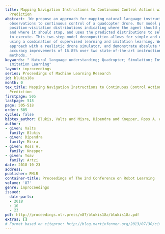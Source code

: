 ```yaml
---
title: Mapping Navigation Instructions to Continuous Control Actions with Position-Visitation
  Prediction
abstract: 'We propose an approach for mapping natural language instructions and raw
  observations to continuous control of a quadcopter drone. Our model predicts interpretable
  position-visitation distributions indicating where the agent should go during execution
  and where it should stop, and uses the predicted distributions to select the actions
  to execute. This two-step model decomposition allows for simple and efficient training
  using a combination of supervised learning and imitation learning. We evaluate our
  approach with a realistic drone simulator, and demonstrate absolute task-completion
  accuracy improvements of 16.85% over two state-of-the-art instruction-following
  methods. '
keywords: " Natural language understanding; Quadcopter; Simulation; Instruction Following;
  Imitation Learning"
layout: inproceedings
series: Proceedings of Machine Learning Research
id: blukis18a
month: 0
tex_title: Mapping Navigation Instructions to Continuous Control Actions with Position-Visitation
  Prediction
firstpage: 505
lastpage: 518
page: 505-518
order: 505
cycles: false
bibtex_author: Blukis, Valts and Misra, Dipendra and Knepper, Ross A. and Artzi, Yoav
author:
- given: Valts
  family: Blukis
- given: Dipendra
  family: Misra
- given: Ross A.
  family: Knepper
- given: Yoav
  family: Artzi
date: 2018-10-23
address: 
publisher: PMLR
container-title: Proceedings of The 2nd Conference on Robot Learning
volume: '87'
genre: inproceedings
issued:
  date-parts:
  - 2018
  - 10
  - 23
pdf: http://proceedings.mlr.press/v87/blukis18a/blukis18a.pdf
extras: []
# Format based on citeproc: http://blog.martinfenner.org/2013/07/30/citeproc-yaml-for-bibliographies/
---
```


